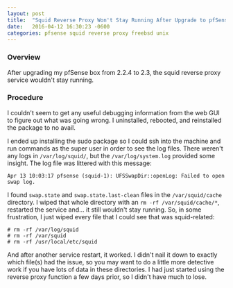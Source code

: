 ```yaml
---
layout: post
title:  "Squid Reverse Proxy Won't Stay Running After Upgrade to pfSense 2.3"
date:   2016-04-12 16:30:23 -0600
categories: pfsense squid reverse proxy freebsd unix
---
```

### Overview
After upgrading my pfSense box from 2.2.4 to 2.3, the squid reverse proxy service wouldn't stay running.

### Procedure
I couldn't seem to get any useful debugging information from the web GUI to figure out what was going wrong.  I uninstalled, rebooted, and reinstalled the package to no avail.

I ended up installing the sudo package so I could ssh into the machine and run commands as the super user in order to see the log files.  There weren't any logs in `/var/log/squid/`, but the `/var/log/system.log` provided some insight.  The log file was littered with this message:
        
    Apr 13 10:03:17 pfsense (squid-1): UFSSwapDir::openLog: Failed to open swap log.

I found `swap.state` and `swap.state.last-clean` files in the `/var/squid/cache` directory.  I wiped that whole directory with an `rm -rf /var/squid/cache/*`, restarted the service and... it still wouldn't stay running.  So, in some frustration, I just wiped every file that I could see that was squid-related:

    # rm -rf /var/log/squid
    # rm -rf /var/squid
    # rm -rf /usr/local/etc/squid

And after another service restart, it worked.  I didn't nail it down to exactly which file(s) had the issue, so you may want to do a little more detective work if you have lots of data in these directories.  I had just started using the reverse proxy function a few days prior, so I didn't have much to lose. 
